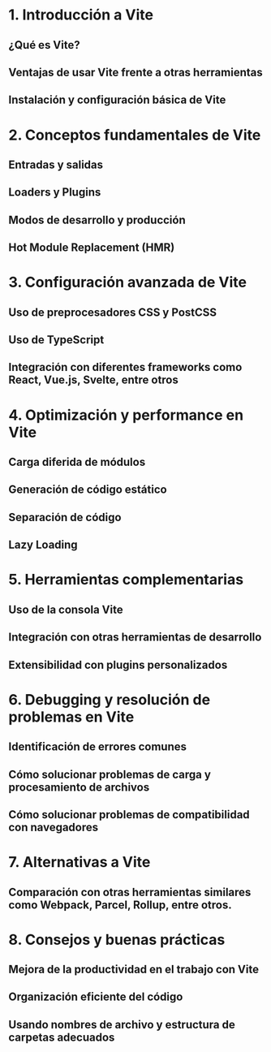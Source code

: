 # 1. Introducción a Vite
## ¿Qué es Vite?
## Ventajas de usar Vite frente a otras herramientas
## Instalación y configuración básica de Vite

# 2. Conceptos fundamentales de Vite
## Entradas y salidas
## Loaders y Plugins
## Modos de desarrollo y producción
## Hot Module Replacement (HMR)

# 3. Configuración avanzada de Vite
## Uso de preprocesadores CSS y PostCSS
## Uso de TypeScript
## Integración con diferentes frameworks como React, Vue.js, Svelte, entre otros

# 4. Optimización y performance en Vite
## Carga diferida de módulos
## Generación de código estático
## Separación de código
## Lazy Loading

# 5. Herramientas complementarias
## Uso de la consola Vite
## Integración con otras herramientas de desarrollo
## Extensibilidad con plugins personalizados

# 6. Debugging y resolución de problemas en Vite
## Identificación de errores comunes
## Cómo solucionar problemas de carga y procesamiento de archivos
## Cómo solucionar problemas de compatibilidad con navegadores

# 7. Alternativas a Vite
## Comparación con otras herramientas similares como Webpack, Parcel, Rollup, entre otros.

# 8. Consejos y buenas prácticas
## Mejora de la productividad en el trabajo con Vite
## Organización eficiente del código
## Usando nombres de archivo y estructura de carpetas adecuados
